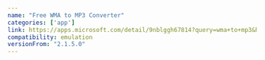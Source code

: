 ```yaml
---
name: "Free WMA to MP3 Converter"
categories: ['app']
link: https://apps.microsoft.com/detail/9nblggh67814?query=wma+to+mp3&hl=en-us&gl=US
compatibility: emulation
versionFrom: "2.1.5.0"
---
```


